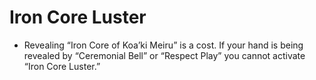 # Iron Core Luster

*   Revealing “Iron Core of Koa’ki Meiru” is a cost. If your hand is being revealed by “Ceremonial Bell” or “Respect Play” you cannot activate “Iron Core Luster.”
